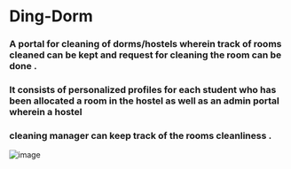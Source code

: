 # Ding-Dorm

### A portal for cleaning of dorms/hostels wherein track of rooms cleaned can be kept and request for cleaning the room can be done .
### It consists of personalized profiles for each student who has been allocated a room in the hostel as well as an admin portal wherein a hostel 
### cleaning manager can keep track of the rooms cleanliness . 

![image](https://github.com/Yashmeet24/Ding-Dorm/assets/87987423/73a09f3d-c0c2-4a89-a2db-028cf032be57)

